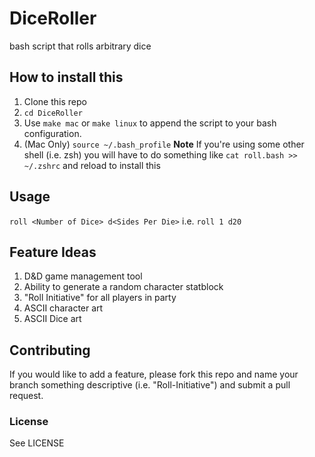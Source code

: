 # DiceRoller
bash script that rolls arbitrary dice

## How to install this
1. Clone this repo
2. `cd DiceRoller`
3. Use `make mac` or `make linux` to append the script to your bash configuration. 
4. (Mac Only) `source ~/.bash_profile`
**Note** If you're using some other shell (i.e. zsh) you will have to do something like `cat roll.bash >> ~/.zshrc` and reload to install this

## Usage
`roll <Number of Dice> d<Sides Per Die>` i.e. `roll 1 d20`

## Feature Ideas
1. D&D game management tool
2. Ability to generate a random character statblock
3. "Roll Initiative" for all players in party
4. ASCII character art
5. ASCII Dice art

## Contributing
If you would like to add a feature, please fork this repo and name your branch something descriptive (i.e. "Roll-Initiative") and submit a pull request.

### License
See LICENSE
